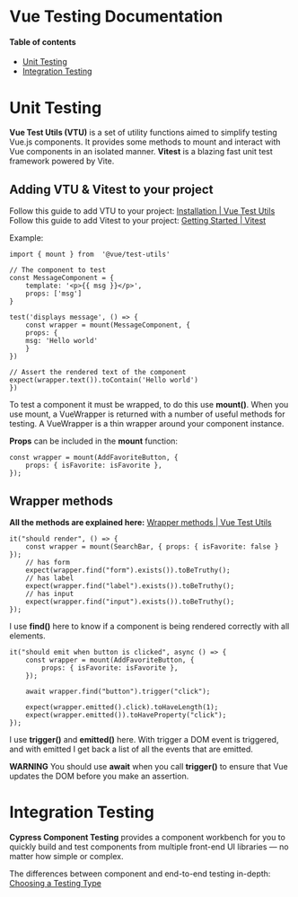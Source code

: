 # Vue Testing Documentation
#### Table of contents

-   [Unit Testing](#unit-testing)
-   [Integration Testing](#integration-testing)

# Unit Testing
**Vue Test Utils (VTU)** is a set of utility functions aimed to simplify testing Vue.js components. It provides some methods to mount and interact with Vue components in an isolated manner. **Vitest** is a blazing fast unit test framework powered by Vite.

## Adding VTU & Vitest to your project
Follow this guide to add VTU to your project: [Installation | Vue Test Utils](https://test-utils.vuejs.org/installation/)
Follow this guide to add Vitest to your project: [Getting Started | Vitest](https://vitest.dev/guide/)

Example:

	import { mount } from  '@vue/test-utils'  
  
	// The component to test  
	const MessageComponent = {  
		template: '<p>{{ msg }}</p>',  
		props: ['msg']  
	}  
	  
	test('displays message', () => {  
		const wrapper = mount(MessageComponent, {  
		props: {  
		msg: 'Hello world'  
		}  
	})  
	  
	// Assert the rendered text of the component  
	expect(wrapper.text()).toContain('Hello world')  
	})
	
To test a component it must be wrapped, to do this use **mount()**. When you use mount, a VueWrapper is returned with a number of useful methods for testing. A VueWrapper is a thin wrapper around your component instance.

**Props** can be included in the **mount** function:

	const wrapper = mount(AddFavoriteButton, {  
		props: { isFavorite: isFavorite },  
	});

## Wrapper methods
**All the methods are explained here:** [Wrapper methods | Vue Test Utils](https://test-utils.vuejs.org/api/#wrapper-methods)

	it("should render", () => {  
		const wrapper = mount(SearchBar, { props: { isFavorite: false } });  
		// has form  
		expect(wrapper.find("form").exists()).toBeTruthy();  
		// has label  
		expect(wrapper.find("label").exists()).toBeTruthy();  
		// has input  
		expect(wrapper.find("input").exists()).toBeTruthy();  
	});
I use **find()** here to know if a component is being rendered correctly with all elements.

	it("should emit when button is clicked", async () => {  
		const wrapper = mount(AddFavoriteButton, {  
			props: { isFavorite: isFavorite },  
		});  
	  
		await wrapper.find("button").trigger("click");  
	  
		expect(wrapper.emitted().click).toHaveLength(1);  
		expect(wrapper.emitted()).toHaveProperty("click");  
	});

I use **trigger()**  and **emitted()**  here. With trigger a DOM event is triggered, and with emitted I get back a list of all the events that are emitted.

**WARNING**
You should use **await** when you call **trigger()** to ensure that Vue updates the DOM before you make an assertion.

# Integration Testing

**Cypress Component Testing** provides a component workbench for you to quickly build and test components from multiple front-end UI libraries — no matter how simple or complex.

The differences between component and end-to-end testing in-depth: [Choosing a Testing Type](https://docs.cypress.io/guides/core-concepts/testing-types#What-you-ll-learn)

